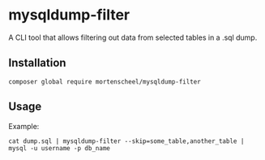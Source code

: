 # mysqldump-filter
A CLI tool that allows filtering out data from selected tables in a .sql dump.

## Installation
```shell
composer global require mortenscheel/mysqldump-filter
```

## Usage
Example:
```shell
cat dump.sql | mysqldump-filter --skip=some_table,another_table | mysql -u username -p db_name
```